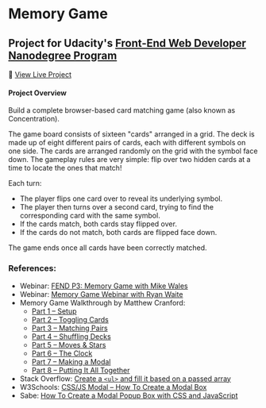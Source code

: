 # Memory Game

## Project for Udacity's [Front-End Web Developer Nanodegree Program](https://www.udacity.com/course/front-end-web-developer-nanodegree--nd001)

:link: [View Live Project](https://psittacine.github.io/memory-game/)

#### Project Overview
Build a complete browser-based card matching game (also known as Concentration).

The game board consists of sixteen "cards" arranged in a grid. The deck is made up of eight different pairs of cards, each with different symbols on one side. The cards are arranged randomly on the grid with the symbol face down. The gameplay rules are very simple: flip over two hidden cards at a time to locate the ones that match!

Each turn:

* The player flips one card over to reveal its underlying symbol.
* The player then turns over a second card, trying to find the corresponding card with the same symbol.
* If the cards match, both cards stay flipped over.
* If the cards do not match, both cards are flipped face down.

The game ends once all cards have been correctly matched.


### References:

* Webinar: [FEND P3: Memory Game with Mike Wales](https://www.youtube.com/watch?v=_rUH-sEs68Y)
* Webinar: [Memory Game Webinar with Ryan Waite](https://www.youtube.com/watch?v=oECVwum-7Zc)
* Memory Game Walkthrough by Matthew Cranford:
    * [Part 1 – Setup](https://matthewcranford.com/memory-game-walkthrough-part-1-setup/)
    * [Part 2 – Toggling Cards](https://matthewcranford.com/memory-game-walkthrough-part-2-toggling-cards/)
    * [Part 3 – Matching Pairs](https://matthewcranford.com/memory-game-walkthrough-part-3-matching-pairs/)
    * [Part 4 – Shuffling Decks](https://matthewcranford.com/memory-game-walkthrough-part-4-shuffling-decks/)
    * [Part 5 – Moves & Stars](https://matthewcranford.com/memory-game-walkthrough-part-5-moves-stars/)
    * [Part 6 – The Clock](https://matthewcranford.com/memory-game-walkthrough-part-6-the-clock/)
    * [Part 7 – Making a Modal](https://matthewcranford.com/memory-game-walkthrough-part-7-making-a-modal/)
    * [Part 8 – Putting It All Together](https://matthewcranford.com/memory-game-walkthrough-part-8-putting-it-all-together/)
* Stack Overflow: [Create a `<ul>` and fill it based on a passed array](https://stackoverflow.com/questions/11128700/create-a-ul-and-fill-it-based-on-a-passed-array/11128791#)
* W3Schools:  [CSS/JS Modal – How To Create a Modal Box](https://www.w3schools.com/howto/howto_css_modals.asp)
* Sabe:  [How To Create a Modal Popup Box with CSS and JavaScript](https://sabe.io/tutorials/how-to-create-modal-popup-box)
